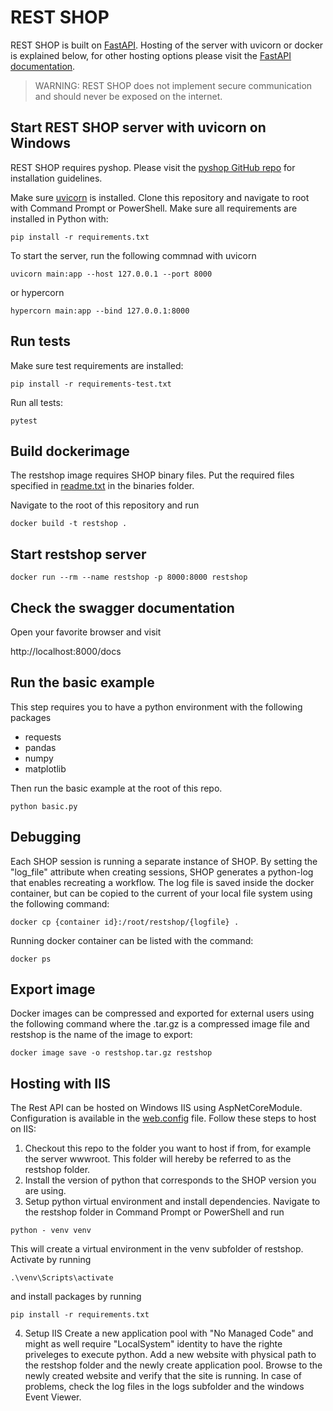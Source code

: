 # REST SHOP

REST SHOP is built on [FastAPI](https://fastapi.tiangolo.com/). Hosting of the server with uvicorn or docker is explained below, for other hosting options please visit the [FastAPI documentation](https://fastapi.tiangolo.com/deployment/).

> WARNING: REST SHOP does not implement secure communication and should never be exposed on the internet.

## Start REST SHOP server with uvicorn on Windows

REST SHOP requires pyshop. Please visit the [pyshop GitHub repo](https://github.com/sintef-energy/pyshop) for installation guidelines.

Make sure [uvicorn](https://www.uvicorn.org/) is installed. Clone this repository and navigate to root with Command Prompt or PowerShell. Make sure all requirements are installed in Python with:
```
pip install -r requirements.txt
```

To start the server, run the following commnad with uvicorn
```
uvicorn main:app --host 127.0.0.1 --port 8000
```
or hypercorn
```
hypercorn main:app --bind 127.0.0.1:8000
```

## Run tests

Make sure test requirements are installed:
```
pip install -r requirements-test.txt
```

Run all tests:
```
pytest
```

## Build dockerimage

The restshop image requires SHOP binary files. Put the required files specified in [readme.txt](https://github.com/sintef-energy/restshop/blob/main/binaries/readme.txt) in the binaries folder.

Navigate to the root of this repository and run

```
docker build -t restshop .
```

## Start restshop server

```
docker run --rm --name restshop -p 8000:8000 restshop
```

## Check the swagger documentation

Open your favorite browser and visit

http://localhost:8000/docs

## Run the basic example

This step requires you to have a python environment with the following packages

- requests
- pandas
- numpy
- matplotlib

Then run the basic example at the root of this repo.

```
python basic.py
```

## Debugging

Each SHOP session is running a separate instance of SHOP. By setting the "log_file" attribute when creating sessions, SHOP generates a python-log that enables recreating a workflow. The log file is saved inside the docker container, but can be copied to the current of your local file system using the following command:
```
docker cp {container id}:/root/restshop/{logfile} .
```

Running docker container can be listed with the command:
```
docker ps
```

## Export image

Docker images can be compressed and exported for external users using the following command where the .tar.gz is a compressed image file and restshop is the name of the image to export:
```
docker image save -o restshop.tar.gz restshop
```

## Hosting with IIS

The Rest API can be hosted on Windows IIS using AspNetCoreModule. Configuration is available in the [web.config](https://github.com/sintef-energy/restshop/blob/main/web.config) file. Follow these steps to host on IIS:
1. Checkout this repo to the folder you want to host if from, for example the server wwwroot. This folder will hereby be referred to as the restshop folder.
2. Install the version of python that corresponds to the SHOP version you are using.
3. Setup python virtual environment and install dependencies. Navigate to the restshop folder in Command Prompt or PowerShell and run
```
python - venv venv
```
This will create a virtual environment in the venv subfolder of restshop. Activate by running
```
.\venv\Scripts\activate
```
and install packages by running
```
pip install -r requirements.txt
```
4. Setup IIS
Create a new application pool with "No Managed Code" and might as well require "LocalSystem" identity to have the righte priveleges to execute python. Add a new website with physical path to the restshop folder and the newly create application pool. Browse to the newly created website and verify that the site is running. In case of problems, check the log files in the logs subfolder and the windows Event Viewer.